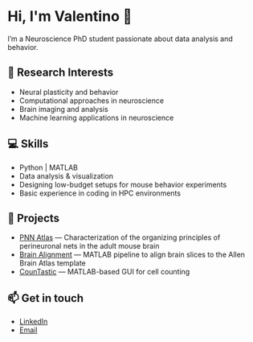 # Hi, I'm Valentino 👋

I’m a Neuroscience PhD student passionate about data analysis and behavior. 

## 🔬 Research Interests
- Neural plasticity and behavior  
- Computational approaches in neuroscience
- Brain imaging and analysis  
- Machine learning applications in neuroscience  

## 💻 Skills
- Python | MATLAB
- Data analysis & visualization  
- Designing low-budget setups for mouse behavior experiments
- Basic experience in coding in HPC environments

## 📂 Projects
- [PNN Atlas](https://github.com/LeonardoLupori/wholeBrain_PNN_analysis) — Characterization of the organizing principles of perineuronal nets in the adult mouse brain  
- [Brain Alignment](https://github.com/LeonardoLupori/brainAlignment) — MATLAB pipeline to align brain slices to the Allen Brain Atlas template
- [CounTastic](https://github.com/valtot/CounTastic) — MATLAB-based GUI for cell counting

## 📫 Get in touch
- [LinkedIn](https://www.linkedin.com/in/valentino-totaro)  
- [Email](mailto:valentino.totaro@sns.it)
